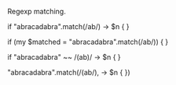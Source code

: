 Regexp matching.

if "abracadabra".match(/ab/) -> $n {
}

if (my $matched = "abracadabra".match(/ab/)) {
}

if "abracadabra" ~~ /(ab)/ -> $n {
}

"abracadabra".match(/(ab/), -> $n {
})

